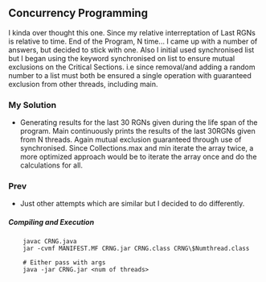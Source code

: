 ## Concurrency Programming
I kinda over thought this one. Since my relative interreptation of Last RGNs is relative to time. End of the Program, N time... I came up with a number of answers, but decided to stick with one. Also I initial used synchronised list but I began using the keyword synchronised on list to ensure mutual exclusions on the Critical Sections. i.e since removal/and adding a random number to a list must both be ensured a single operation with guaranteed exclusion from other threads, including main.

### My Solution
* Generating results for the last 30 RGNs given during the life span of the program. Main continuously prints the results of the last 30RGNs given from N threads. Again mutual exclusion guaranteed through use of synchronised. Since Collections.max and min iterate the array twice, a more optimized approach would be to iterate the array once and do the calculations for all.
  
### Prev
* Just other attempts which are similar but I decided to do differently.

##### Compiling and Execution

```
	javac CRNG.java
	jar -cvmf MANIFEST.MF CRNG.jar CRNG.class CRNG\$Numthread.class	

	# Either pass with args 
	java -jar CRNG.jar <num of threads>

```
